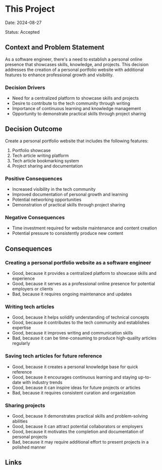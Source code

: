 # This Project

Date: 2024-08-27

Status: Accepted

## Context and Problem Statement

As a software engineer, there's a need to establish a personal online presence that showcases skills, knowledge, and projects. This decision addresses the creation of a personal portfolio website with additional features to enhance professional growth and visibility.

### Decision Drivers

* Need for a centralized platform to showcase skills and projects
* Desire to contribute to the tech community through writing
* Importance of continuous learning and knowledge management
* Opportunity to demonstrate practical skills through project sharing

## Decision Outcome

Create a personal portfolio website that includes the following features:

1. Portfolio showcase
2. Tech article writing platform
3. Tech article bookmarking system
4. Project sharing and documentation

### Positive Consequences

* Increased visibility in the tech community
* Improved documentation of personal growth and learning
* Potential networking opportunities
* Demonstration of practical skills through project sharing

### Negative Consequences

* Time investment required for website maintenance and content creation
* Potential pressure to consistently produce new content

## Consequences

### Creating a personal portfolio website as a software engineer

* Good, because it provides a centralized platform to showcase skills and experience
* Good, because it serves as a professional online presence for potential employers or clients
* Bad, because it requires ongoing maintenance and updates

### Writing tech articles

* Good, because it helps solidify understanding of technical concepts
* Good, because it contributes to the tech community and establishes expertise
* Good, because it improves writing and communication skills
* Bad, because it can be time-consuming to produce high-quality articles regularly

### Saving tech articles for future reference

* Good, because it creates a personal knowledge base for quick reference
* Good, because it encourages continuous learning and staying up-to-date with industry trends
* Good, because it can inspire ideas for future projects or articles
* Bad, because it requires consistent curation and organization

### Sharing projects

* Good, because it demonstrates practical skills and problem-solving abilities
* Good, because it can attract potential collaborators or employers
* Good, because it motivates the completion and documentation of personal projects
* Bad, because it may require additional effort to present projects in a polished manner

## Links
